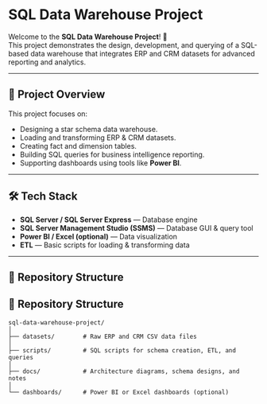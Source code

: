 # SQL Data Warehouse Project

Welcome to the **SQL Data Warehouse Project**! 🚀  
This project demonstrates the design, development, and querying of a SQL-based data warehouse that integrates ERP and CRM datasets for advanced reporting and analytics.

---

## 📌 Project Overview
This project focuses on:
- Designing a star schema data warehouse.
- Loading and transforming ERP & CRM datasets.
- Creating fact and dimension tables.
- Building SQL queries for business intelligence reporting.
- Supporting dashboards using tools like **Power BI**.

---

## 🛠️ Tech Stack
- **SQL Server / SQL Server Express** — Database engine
- **SQL Server Management Studio (SSMS)** — Database GUI & query tool
- **Power BI / Excel (optional)** — Data visualization
- **ETL** — Basic scripts for loading & transforming data

---

## 📂 Repository Structure

## 📂 Repository Structure

```
sql-data-warehouse-project/
│
├── datasets/        # Raw ERP and CRM CSV data files
│
├── scripts/         # SQL scripts for schema creation, ETL, and queries
│
├── docs/            # Architecture diagrams, schema designs, and notes
│
└── dashboards/      # Power BI or Excel dashboards (optional)
```


 

